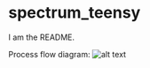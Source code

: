 # spectrum_teensy

I am the README.

Process flow diagram:
![alt text](amQvm.png?raw=true "Optional Title")
